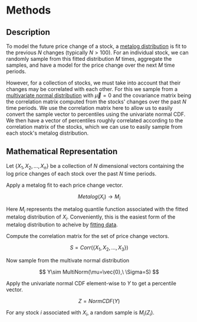 # Methods

## Description

To model the future price change of a stock, a [metalog distribution](https://en.wikipedia.org/wiki/Metalog_distribution) is fit to the previous $N$ changes (typically $N>100$). For an individual stock, we can randomly sample from this fitted distribution $M$ times, aggregate the samples, and have a model for the price change over the next $M$ time periods.

However, for a collection of stocks, we must take into account that their changes may be correlated with each other. For this we sample from a [multivariate normal distribution](https://en.wikipedia.org/wiki/Multivariate_normal_distribution) with $\vec{\mu}=0$ and the covariance matrix being the correlation matrix computed from the stocks' changes over the past $N$ time periods. We use the correlation matrix here to allow us to easily convert the sample vector to percentiles using the univariate normal CDF. We then have a vector of percentiles roughly correlated according to the correlation matrix of the stocks, which we can use to easily sample from each stock's metalog distribution.

## Mathematical Representation

Let $\{X_1,X_2,...,X_n\}$ be a collection of $N$ dimensional vectors containing the log price changes of each stock over the past $N$ time periods.

Apply a metalog fit to each price change vector.

$$
Metalog(X_i)\rightarrow M_i
$$

Here $M_i$ represents the metalog quantile function associated with the fitted metalog distribution of $X_i$. Conveniently, this is the easiest form of the metalog distribution to acheive by [fitting data](https://en.wikipedia.org/wiki/Metalog_distribution#Fitting_to_data).

Compute the correlation matrix for the set of price change vectors.

$$
S=Corr(\{X_1,X_2,...,X_3\})
$$

Now sample from the multivate normal distribution

$$
Y\sim MultiNorm(\mu=\vec{0},\ \Sigma=S)
$$

Apply the univariate normal CDF element-wise to $Y$ to get a percentile vector.

$$
Z=NormCDF(Y)
$$

For any stock $i$ associated with $X_i$, a random sample is $M_i(Z_i)$.


